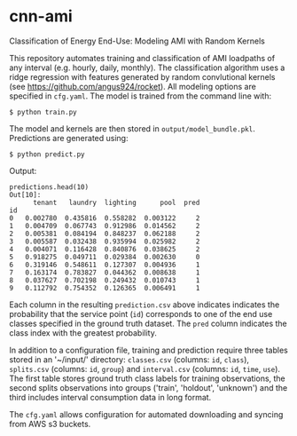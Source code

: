 # cnn-ami
Classification of Energy End-Use: Modeling AMI with Random Kernels

This repository automates training and classification of AMI loadpaths of any interval (e.g. hourly, daily, monthly). The classification algorithm uses a ridge regression with features generated by random convlutional kernels (see https://github.com/angus924/rocket). All modeling options are specified in `cfg.yaml`. The model is trained from the command line with:

```$ python train.py```

The model and kernels are then stored in `output/model_bundle.pkl`. Predictions are generated using:

```$ python predict.py```

Output:
```
predictions.head(10)
Out[10]: 
      tenant   laundry  lighting      pool  pred
id                                              
0   0.002780  0.435816  0.558282  0.003122     2
1   0.004709  0.067743  0.912986  0.014562     2
2   0.005381  0.084194  0.848237  0.062188     2
3   0.005587  0.032438  0.935994  0.025982     2
4   0.004071  0.116428  0.840876  0.038625     2
5   0.918275  0.049711  0.029384  0.002630     0
6   0.319146  0.548611  0.127307  0.004936     1
7   0.163174  0.783827  0.044362  0.008638     1
8   0.037627  0.702198  0.249432  0.010743     1
9   0.112792  0.754352  0.126365  0.006491     1
```

Each column in the resulting `prediction.csv` above indicates indicates the probability that the service point (`id`) corresponds to one of the end use classes specified in the ground truth dataset. The `pred` column indicates the class index with the greatest probability.


In addition to a configuration file, training and prediction require three tables stored in an '~/input/' directory: `classes.csv` (columns: `id`, `class`), `splits.csv` (columns: `id`, `group`) and `interval.csv` (columns: `id`, `time`, `use`). The first table stores ground truth class labels for training observations, the second splits observations into groups ('train', 'holdout', 'unknown') and the third includes interval consumption data in long format. 

The `cfg.yaml` allows configuration for automated downloading and syncing from AWS s3 buckets.
